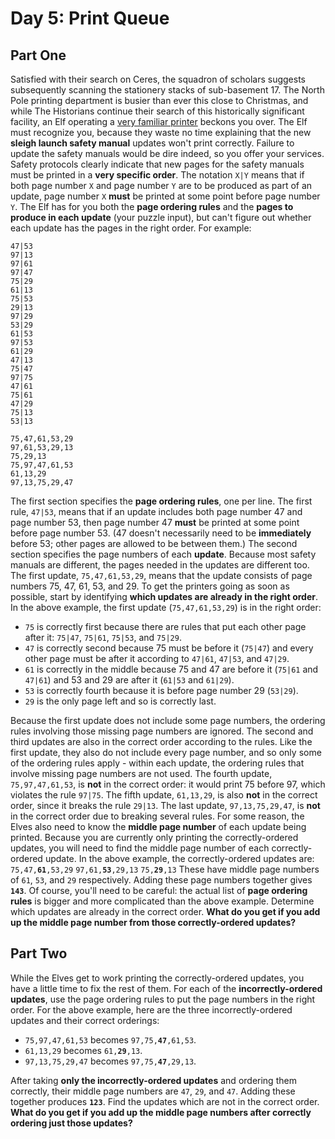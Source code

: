 # Day 5: Print Queue

## Part One

Satisfied with their search on Ceres, the squadron of scholars suggests subsequently scanning the stationery stacks of sub-basement 17.
The North Pole printing department is busier than ever this close to Christmas, and while The Historians continue their search of this historically significant facility, an Elf operating a [very familiar printer](/2017/day/1) beckons you over.
The Elf must recognize you, because they waste no time explaining that the new **sleigh launch safety manual** updates won't print correctly. Failure to update the safety manuals would be dire indeed, so you offer your services.
Safety protocols clearly indicate that new pages for the safety manuals must be printed in a **very specific order**. The notation `X|Y` means that if both page number `X` and page number `Y` are to be produced as part of an update, page number `X` **must** be printed at some point before page number `Y`.
The Elf has for you both the **page ordering rules** and the **pages to produce in each update** (your puzzle input), but can't figure out whether each update has the pages in the right order.
For example:

```
47|53
97|13
97|61
97|47
75|29
61|13
75|53
29|13
97|29
53|29
61|53
97|53
61|29
47|13
75|47
97|75
47|61
75|61
47|29
75|13
53|13

75,47,61,53,29
97,61,53,29,13
75,29,13
75,97,47,61,53
61,13,29
97,13,75,29,47
```

The first section specifies the **page ordering rules**, one per line. The first rule, `47|53`, means that if an update includes both page number 47 and page number 53, then page number 47 **must** be printed at some point before page number 53. (47 doesn't necessarily need to be **immediately** before 53; other pages are allowed to be between them.)
The second section specifies the page numbers of each **update**. Because most safety manuals are different, the pages needed in the updates are different too. The first update, `75,47,61,53,29`, means that the update consists of page numbers 75, 47, 61, 53, and 29.
To get the printers going as soon as possible, start by identifying **which updates are already in the right order**.
In the above example, the first update (`75,47,61,53,29`) is in the right order:

- `75` is correctly first because there are rules that put each other page after it: `75|47`, `75|61`, `75|53`, and `75|29`.
- `47` is correctly second because 75 must be before it (`75|47`) and every other page must be after it according to `47|61`, `47|53`, and `47|29`.
- `61` is correctly in the middle because 75 and 47 are before it (`75|61` and `47|61`) and 53 and 29 are after it (`61|53` and `61|29`).
- `53` is correctly fourth because it is before page number 29 (`53|29`).
- `29` is the only page left and so is correctly last.

Because the first update does not include some page numbers, the ordering rules involving those missing page numbers are ignored.
The second and third updates are also in the correct order according to the rules. Like the first update, they also do not include every page number, and so only some of the ordering rules apply - within each update, the ordering rules that involve missing page numbers are not used.
The fourth update, `75,97,47,61,53`, is **not** in the correct order: it would print 75 before 97, which violates the rule `97|75`.
The fifth update, `61,13,29`, is also **not** in the correct order, since it breaks the rule `29|13`.
The last update, `97,13,75,29,47`, is **not** in the correct order due to breaking several rules.
For some reason, the Elves also need to know the **middle page number** of each update being printed. Because you are currently only printing the correctly-ordered updates, you will need to find the middle page number of each correctly-ordered update. In the above example, the correctly-ordered updates are:
`75,47,`**`61`**`,53,29`
`97,61,`**`53`**`,29,13`
`75,`**`29`**`,13`
These have middle page numbers of `61`, `53`, and `29` respectively. Adding these page numbers together gives **`143`**.
Of course, you'll need to be careful: the actual list of **page ordering rules** is bigger and more complicated than the above example.
Determine which updates are already in the correct order. **What do you get if you add up the middle page number from those correctly-ordered updates?**

## Part Two

While the Elves get to work printing the correctly-ordered updates, you have a little time to fix the rest of them.
For each of the **incorrectly-ordered updates**, use the page ordering rules to put the page numbers in the right order. For the above example, here are the three incorrectly-ordered updates and their correct orderings:

- `75,97,47,61,53` becomes `97,75,`**`47`**`,61,53`.
- `61,13,29` becomes `61,`**`29`**`,13`.
- `97,13,75,29,47` becomes `97,75,`**`47`**`,29,13`.

After taking **only the incorrectly-ordered updates** and ordering them correctly, their middle page numbers are `47`, `29`, and `47`. Adding these together produces **`123`**.
Find the updates which are not in the correct order. **What do you get if you add up the middle page numbers after correctly ordering just those updates?**
